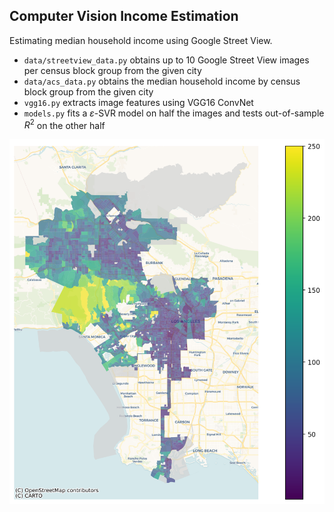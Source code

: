 ## Computer Vision Income Estimation

Estimating median household income using Google Street View.

* `data/streetview_data.py` obtains up to 10 Google Street View images per census block group from the given city
* `data/acs_data.py` obtains the median household income by census block group from the given city
* `vgg16.py` extracts image features using VGG16 ConvNet
* `models.py` fits a $\varepsilon$-SVR model on half the images and tests out-of-sample $R^2$ on the other half

![Alt text](https://raw.githubusercontent.com/l9leung/cv-income-estimation/main/data/visualizations/income_choro_Los%20Angeles.png)
